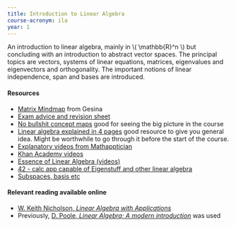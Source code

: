 ```yaml
---
title: Introduction to Linear Algebra
course-acronym: ila
year: 1
---
```


An introduction to linear algebra, mainly in \\( \\mathbb{R}^n \\) but concluding with an introduction to abstract vector spaces. The principal topics are vectors, systems of linear equations, matrices, eigenvalues and eigenvectors and orthogonality. The important notions of linear independence, span and bases are introduced.

#### Resources

- [Matrix Mindmap](resources/math1/ila/Matrices.pdf) from Gesina
- [Exam advice and revision sheet](resources/math1/ila/Revision-Sheet.pdf)
- [No bullshit concept maps](https://minireference.com/static/tutorials/conceptmap.pdf) good for seeing the big picture in the course
- [Linear algebra explained in 4 pages](https://minireference.com/static/tutorials/linear_algebra_in_4_pages.pdf) good resource to give you general idea. Might be worthwhile to go through it before the start of the course.
- [Explanatory videos from Mathapptician](https://www.youtube.com/watch?v=S6yJY2NrVL0&list=PL9NlTZRdFADdc4yn_OVDpv-2pDiOKU7KH&index=3)
- [Khan Academy videos](https://www.khanacademy.org/math/linear-algebra)
- [Essence of Linear Algebra (videos)](https://www.youtube.com/playlist?list=PLZHQObOWTQDPD3MizzM2xVFitgF8hE_ab)
- [42 - calc app capable of Eigenstuff and other linear algebra](http://math-42.com/)
- [Subspaces, basis etc](http://www.math.wvu.edu/~diamond/Math251S14/basis.pdf)

#### Relevant reading available online

- [W. Keith Nicholson, *Linear Algebra with Applications*](https://lyryx.com/wp-content/uploads/2018/01/Nicholson-OpenLAWA-2018A.pdf)
- Previously, [D. Poole, *Linear Algebra; A modern introduction*](https://discovered.ed.ac.uk/primo-explore/fulldisplay?docid=TN_cdi_askewsholts_vlebooks_9781473715455&vid=44UOE_VU2&search_scope=default_scope&tab=default_tab&lang=en_US&context=PC) was used